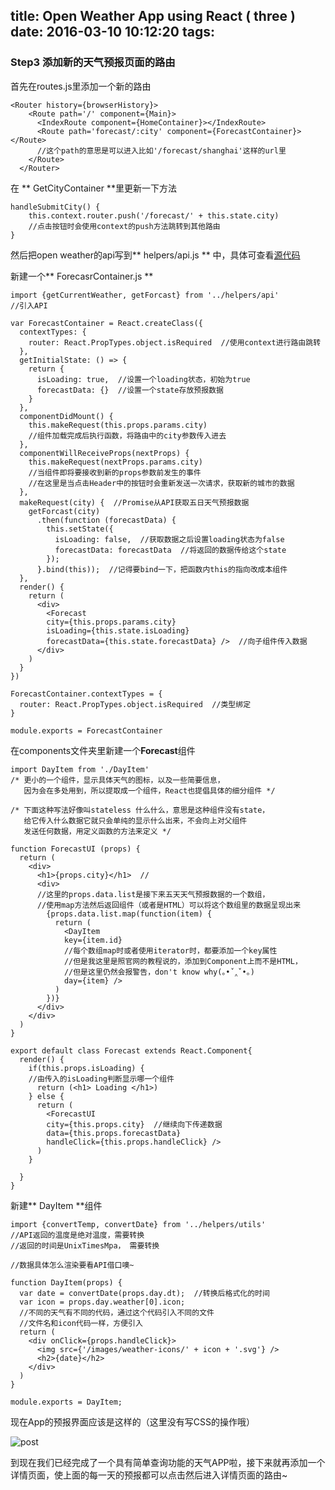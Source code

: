 title: Open Weather App using React ( three )
date: 2016-03-10 10:12:20
tags:
---
### Step3 添加新的天气预报页面的路由
首先在routes.js里添加一个新的路由
```
<Router history={browserHistory}>
    <Route path='/' component={Main}>
      <IndexRoute component={HomeContainer}></IndexRoute>
      <Route path='forecast/:city' component={ForecastContainer}></Route>
      //这个path的意思是可以进入比如'/forecast/shanghai'这样的url里
    </Route>
  </Router>
```
在 ** GetCityContainer **里更新一下方法
```
handleSubmitCity() {
    this.context.router.push('/forecast/' + this.state.city)
    //点击按钮时会使用context的push方法跳转到其他路由
}
```

然后把open weather的api写到** helpers/api.js ** 中，具体可查看[源代码](https://github.com/troywith77/react-weather/blob/master/app/helpers/api.js)

新建一个** ForecasrContainer.js **

<!--more-->

```
import {getCurrentWeather, getForcast} from '../helpers/api'
//引入API

var ForecastContainer = React.createClass({
  contextTypes: {
    router: React.PropTypes.object.isRequired  //使用context进行路由跳转
  },
  getInitialState: () => {
    return {
      isLoading: true,  //设置一个loading状态，初始为true
      forecastData: {}  //设置一个state存放预报数据
    }
  },
  componentDidMount() {
    this.makeRequest(this.props.params.city)
    //组件加载完成后执行函数，将路由中的city参数传入进去
  },
  componentWillReceiveProps(nextProps) {
    this.makeRequest(nextProps.params.city)
    //当组件即将要接收到新的props参数前发生的事件
    //在这里是当点击Header中的按钮时会重新发送一次请求，获取新的城市的数据
  },
  makeRequest(city) {  //Promise从API获取五日天气预报数据
    getForcast(city)
      .then(function (forecastData) {
        this.setState({
          isLoading: false,  //获取数据之后设置loading状态为false
          forecastData: forecastData  //将返回的数据传给这个state
        });
      }.bind(this));  //记得要bind一下，把函数内this的指向改成本组件
  },
  render() {
    return (
      <div>
        <Forecast
        city={this.props.params.city}
        isLoading={this.state.isLoading}
        forecastData={this.state.forecastData} />  //向子组件传入数据
      </div>
    )
  }
})

ForecastContainer.contextTypes = {
  router: React.PropTypes.object.isRequired  //类型绑定
}

module.exports = ForecastContainer
```


在components文件夹里新建一个**Forecast**组件
```
import DayItem from './DayItem'
/* 更小的一个组件，显示具体天气的图标，以及一些简要信息，
   因为会在多处用到，所以提取成一个组件，React也提倡具体的细分组件 */

/* 下面这种写法好像叫stateless 什么什么，意思是这种组件没有state，
   给它传入什么数据它就只会单纯的显示什么出来，不会向上对父组件
   发送任何数据，用定义函数的方法来定义 */

function ForecastUI (props) {
  return (
    <div>
      <h1>{props.city}</h1>  //
      <div>
      //这里的props.data.list是接下来五天天气预报数据的一个数组，
      //使用map方法然后返回组件（或者是HTML）可以将这个数组里的数据呈现出来
        {props.data.list.map(function(item) {
          return (
            <DayItem
            key={item.id}
            //每个数组map时或者使用iterator时，都要添加一个key属性
            //但是我这里是照官网的教程说的，添加到Component上而不是HTML，
            //但是这里仍然会报警告，don't know why(｡•ˇ‸ˇ•｡)
            day={item} />
          )
        })}
      </div>
    </div>
  )
}

export default class Forecast extends React.Component{
  render() {
    if(this.props.isLoading) {
    //由传入的isLoading判断显示哪一个组件
      return (<h1> Loading </h1>)
    } else {
      return (
        <ForecastUI
        city={this.props.city}  //继续向下传递数据
        data={this.props.forecastData}
        handleClick={this.props.handleClick} />
      )
    }

  }
}
```
新建** DayItem **组件
```
import {convertTemp, convertDate} from '../helpers/utils'
//API返回的温度是绝对温度，需要转换
//返回的时间是UnixTimesMpa， 需要转换

//数据具体怎么渲染要看API借口噢~

function DayItem(props) {
  var date = convertDate(props.day.dt);  //转换后格式化的时间
  var icon = props.day.weather[0].icon;
  //不同的天气有不同的代码，通过这个代码引入不同的文件
  //文件名和icon代码一样，方便引入
  return (
    <div onClick={props.handleClick}>
      <img src={'/images/weather-icons/' + icon + '.svg'} />
      <h2>{date}</h2>
    </div>
  )
}

module.exports = DayItem;
```
现在App的预报界面应该是这样的（这里没有写CSS的操作哦）

![post](/images/Open-Weather-App-using-Reac/forecast.png)

到现在我们已经完成了一个具有简单查询功能的天气APP啦，接下来就再添加一个详情页面，使上面的每一天的预报都可以点击然后进入详情页面的路由~